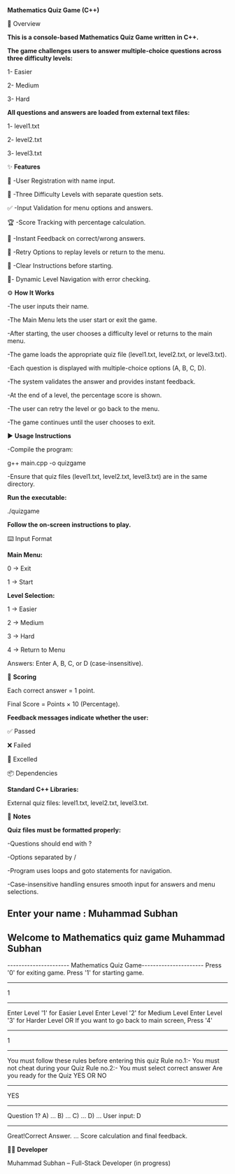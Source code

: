 **Mathematics Quiz Game (C++)**

📌 Overview

**This is a console-based Mathematics Quiz Game written in C++.**

**The game challenges users to answer multiple-choice questions across three difficulty levels:**

1- Easier

2- Medium

3- Hard

**All questions and answers are loaded from external text files:**

1- level1.txt

2- level2.txt

3- level3.txt

✨ **Features**

👤 -User Registration with name input.

🎯 -Three Difficulty Levels with separate question sets.

✅ -Input Validation for menu options and answers.

🏆 -Score Tracking with percentage calculation.

💬 -Instant Feedback on correct/wrong answers.

🔄 -Retry Options to replay levels or return to the menu.

📖 -Clear Instructions before starting.

🧭- Dynamic Level Navigation with error checking.

⚙️ **How It Works**

-The user inputs their name.

-The Main Menu lets the user start or exit the game.

-After starting, the user chooses a difficulty level or returns to the main menu.

-The game loads the appropriate quiz file (level1.txt, level2.txt, or level3.txt).

-Each question is displayed with multiple-choice options (A, B, C, D).

-The system validates the answer and provides instant feedback.

-At the end of a level, the percentage score is shown.

-The user can retry the level or go back to the menu.

-The game continues until the user chooses to exit.

▶️ **Usage Instructions**

-Compile the program:

g++ main.cpp -o quizgame


-Ensure that quiz files (level1.txt, level2.txt, level3.txt) are in the same directory.

**Run the executable:**

./quizgame


**Follow the on-screen instructions to play.**

⌨️ Input Format

**Main Menu:**

0 → Exit

1 → Start

**Level Selection:**

1 → Easier

2 → Medium

3 → Hard

4 → Return to Menu

Answers: Enter A, B, C, or D (case-insensitive).

🏅 **Scoring**

Each correct answer = 1 point.

Final Score = Points × 10 (Percentage).

**Feedback messages indicate whether the user:**

✅ Passed

❌ Failed

🌟 Excelled

📦 Dependencies

**Standard C++ Libraries:**

<iostream>

<fstream>

<string>

External quiz files: level1.txt, level2.txt, level3.txt.

📌 **Notes**

**Quiz files must be formatted properly:**

-Questions should end with ?

-Options separated by /

-Program uses loops and goto statements for navigation.

-Case-insensitive handling ensures smooth input for answers and menu selections.

Enter your name : Muhammad Subhan
------------------------------------------------------------------
Welcome to Mathematics quiz game Muhammad Subhan
------------------------------------------------------------------
---------------------- Mathematics Quiz Game----------------------
Press '0' for exiting game.
Press '1' for starting game.
_____________________________
1
_____________________________
Enter Level '1' for Easier Level
Enter Level '2' for Medium Level
Enter Level '3' for Harder Level
OR
If you want to go back to main screen, Press '4' 
_________________________________
1
_________________________________
You must follow these rules before entering this quiz
Rule no.1:- You must not cheat during your Quiz
Rule no.2:- You must select correct answer
Are you ready for the Quiz
 YES  OR  NO 
 __________________
YES
___________________
Question 1? 
A) ...
B) ...
C) ...
D) ...
User input: D
__________________
Great!Correct Answer.
...
Score calculation and final feedback.

👨‍💻 **Developer**

Muhammad Subhan – Full-Stack Developer (in progress)


